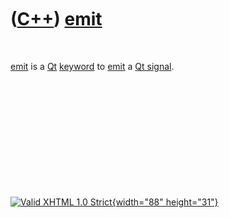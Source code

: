 



 

 

 

 

 

([C++](Cpp.htm)) [emit](CppEmit.htm)
====================================

 

[emit](CppEmit.htm) is a [Qt](CppQt.htm) [keyword](CppKeyword.htm) to
[emit](CppEmit.htm) a [Qt signal](CppQtSignal.htm).

 

 

 

 

 





 

[![Valid XHTML 1.0 Strict](valid-xhtml10.png){width="88"
height="31"}](http://validator.w3.org/check?uri=referer)
